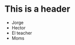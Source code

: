 # This is a header

<ul>
  <li>Jorge</li>
  <li>Hector</li>
  <li>El teacher</li>
  <li>Moms</li>
<ul>
